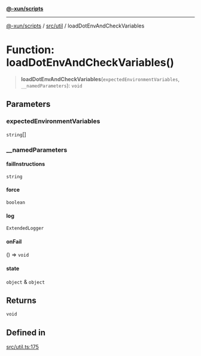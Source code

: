 [**@-xun/scripts**](../../../README.md)

***

[@-xun/scripts](../../../README.md) / [src/util](../README.md) / loadDotEnvAndCheckVariables

# Function: loadDotEnvAndCheckVariables()

> **loadDotEnvAndCheckVariables**(`expectedEnvironmentVariables`, `__namedParameters`): `void`

## Parameters

### expectedEnvironmentVariables

`string`[]

### \_\_namedParameters

#### failInstructions

`string`

#### force

`boolean`

#### log

`ExtendedLogger`

#### onFail

() => `void`

#### state

`object` & `object`

## Returns

`void`

## Defined in

[src/util.ts:175](https://github.com/Xunnamius/xscripts/blob/2521de366121a50ffeca631b4ec62db9c60657e5/src/util.ts#L175)
